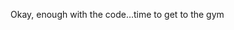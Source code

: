 <!--
id: 1096537235
link: http://kevinisom.info/post/1096537235/okay-enough-with-the-code-time-to-get-to-the-gym
slug: okay-enough-with-the-code-time-to-get-to-the-gym
date: Fri Sep 10 2010 22:08:20 GMT+1200 (NZST)
raw: {"blog_name":"kevinisom","id":1096537235,"post_url":"http://kevinisom.info/post/1096537235/okay-enough-with-the-code-time-to-get-to-the-gym","slug":"okay-enough-with-the-code-time-to-get-to-the-gym","type":"text","date":"2010-09-10 10:08:20 GMT","timestamp":1284113300,"state":"published","format":"html","reblog_key":"SVCKEJir","tags":[],"short_url":"http://tmblr.co/Zw68Yy11MzIJ","highlighted":[],"feed_item":"http://twitter.com/kev_nz/statuses/24077489157","from_feed_id":"650289","note_count":0,"title":null,"body":"<p>Okay, enough with the code&#8230;time to get to the gym</p>"}
publish: 2010-09-010
tags: 
title: null
-->


Okay, enough with the code…time to get to the gym


